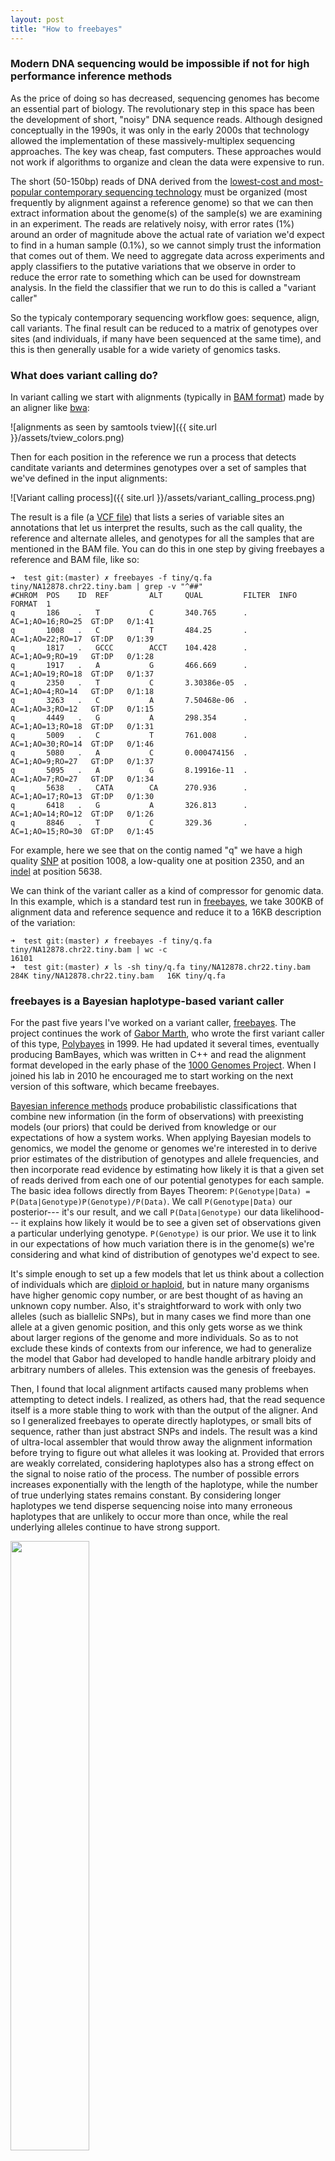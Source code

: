 ```yaml
---
layout: post
title: "How to freebayes"
---
```


### Modern DNA sequencing would be impossible if not for high performance inference methods

As the price of doing so has decreased, sequencing genomes has become an essential part of biology. 
The revolutionary step in this space has been the development of short, "noisy" DNA sequence reads.
Although designed conceptually in the 1990s, it was only in the early 2000s that technology allowed the implementation of these massively-multiplex sequencing approaches.
The key was cheap, fast computers.
These approaches would not work if algorithms to organize and clean the data were expensive to run. 

The short (50-150bp) reads of DNA derived from the [lowest-cost and most-popular contemporary sequencing technology](https://en.wikipedia.org/wiki/DNA_sequencing#Illumina_.28Solexa.29_sequencing) must be organized (most frequently by alignment against a reference genome) so that we can then extract information about the genome(s) of the sample(s) we are examining in an experiment.
The reads are relatively noisy, with error rates (1%) around an order of magnitude above the actual rate of variation we'd expect to find in a human sample (0.1%), so we cannot simply trust the information that comes out of them.
We need to aggregate data across experiments and apply classifiers to the putative variations that we observe in order to reduce the error rate to something which can be used for downstream analysis.
In the field the classifier that we run to do this is called a "variant caller"

So the typicaly contemporary sequencing workflow goes: sequence, align, call variants. The final result can be reduced to a matrix of genotypes over sites (and individuals, if many have been sequenced at the same time), and this is then generally usable for a wide variety of genomics tasks.

### What does variant calling do?

In variant calling we start with alignments (typically in [BAM format]()) made by an aligner like [bwa](https://github.com/lh3/bwa):

![alignments as seen by samtools tview]({{ site.url }}/assets/tview_colors.png)

Then for each position in the reference we run a process that detects canditate variants and determines genotypes over a set of samples that we've defined in the input alignments:

![Variant calling process]({{ site.url }}/assets/variant_calling_process.png)

The result is a file (a [VCF file](http://www.ncbi.nlm.nih.gov/pmc/articles/PMC3137218/)) 
that lists a series of variable sites an annotations that let us interpret the results, such as the call quality, the reference and alternate alleles, and genotypes for all the samples that are mentioned in the BAM file. You can do this in one step by giving freebayes a reference and BAM file, like so:

```
➜  test git:(master) ✗ freebayes -f tiny/q.fa tiny/NA12878.chr22.tiny.bam | grep -v "^##"
#CHROM  POS    ID  REF         ALT     QUAL         FILTER  INFO              FORMAT  1
q       186    .   T           C       340.765      .       AC=1;AO=16;RO=25  GT:DP   0/1:41
q       1008   .   C           T       484.25       .       AC=1;AO=22;RO=17  GT:DP   0/1:39
q       1817   .   GCCC        ACCT    104.428      .       AC=1;AO=9;RO=19   GT:DP   0/1:28
q       1917   .   A           G       466.669      .       AC=1;AO=19;RO=18  GT:DP   0/1:37
q       2350   .   T           C       3.30386e-05  .       AC=1;AO=4;RO=14   GT:DP   0/1:18
q       3263   .   C           A       7.50468e-06  .       AC=1;AO=3;RO=12   GT:DP   0/1:15
q       4449   .   G           A       298.354      .       AC=1;AO=13;RO=18  GT:DP   0/1:31
q       5009   .   C           T       761.008      .       AC=1;AO=30;RO=14  GT:DP   0/1:46
q       5080   .   A           C       0.000474156  .       AC=1;AO=9;RO=27   GT:DP   0/1:37
q       5095   .   A           G       8.19916e-11  .       AC=1;AO=7;RO=27   GT:DP   0/1:34
q       5638   .   CATA        CA      270.936      .       AC=1;AO=17;RO=13  GT:DP   0/1:30
q       6418   .   G           A       326.813      .       AC=1;AO=14;RO=12  GT:DP   0/1:26
q       8846   .   T           C       329.36       .       AC=1;AO=15;RO=30  GT:DP   0/1:45
```

For example, here we see that on the contig named "q" we have a high quality [SNP](https://en.wikipedia.org/wiki/Single-nucleotide_polymorphism) at position 1008, a low-quality one at position 2350, and an [indel](https://en.wikipedia.org/wiki/Indel) at position 5638.

We can think of the variant caller as a kind of compressor for genomic data. In this example, which is a standard test run in [freebayes](github.com/ekg/freebayes), we take 300KB of alignment data and reference sequence and reduce it to a 16KB description of the variation:

```
➜  test git:(master) ✗ freebayes -f tiny/q.fa tiny/NA12878.chr22.tiny.bam | wc -c
16101
➜  test git:(master) ✗ ls -sh tiny/q.fa tiny/NA12878.chr22.tiny.bam
284K tiny/NA12878.chr22.tiny.bam   16K tiny/q.fa
```

### freebayes is a Bayesian haplotype-based variant caller

For the past five years I've worked on a variant caller, [freebayes](github.com/ekg/freebayes). The project continues the work of [Gabor Marth](http://www.bioscience.utah.edu/faculty/molecular-biology-faculty/marth/), who wrote the first variant caller of this type, [Polybayes](http://clavius.bc.edu/~marth/PolyBayes/pages/main.html) in 1999. He had updated it several times, eventually producing BamBayes, which was written in C++ and read the alignment format developed in the early phase of the [1000 Genomes Project](http://1000genomes.org/). When I joined his lab in 2010 he encouraged me to start working on the next version of this software, which became freebayes.

[Bayesian inference methods](https://en.wikipedia.org/wiki/Bayes%27_theorem) produce probabilistic classifications that combine new information (in the form of observations) with preexisting models (our priors) that could be derived from knowledge or our expectations of how a system works. 
When applying Bayesian models to genomics, we model the genome or genomes we're interested in to derive prior estimates of the distribution of genotypes and allele frequencies, and then incorporate read evidence by estimating how likely it is that a given set of reads derived from each one of our potential genotypes for each sample.
The basic idea follows directly from Bayes Theorem: `P(Genotype|Data) = P(Data|Genotype)P(Genotype)/P(Data)`. We call `P(Genotype|Data)` our posterior--- it's our result, and we call `P(Data|Genotype)` our data likelihood--- it explains how likely it would be to see a given set of observations given a particular underlying genotype. `P(Genotype)` is our prior. We use it to link in our expectations of how much variation there is in the genome(s) we're considering and what kind of distribution of genotypes we'd expect to see.

It's simple enough to set up a few models that let us think about a collection of individuals which are [diploid or haploid](https://en.wikipedia.org/wiki/Ploidy), but in nature many organisms have higher genomic copy number, or are best thought of as having an unknown copy number. 
Also, it's straightforward to work with only two alleles (such as biallelic SNPs), but in many cases we find more than one allele at a given genomic position, and this only gets worse as we think about larger regions of the genome and more individuals.
So as to not exclude these kinds of contexts from our inference, we had to generalize the model that Gabor had developed to handle handle arbitrary ploidy and arbitrary numbers of alleles. This extension was the genesis of freebayes.

Then, I found that local alignment artifacts caused many problems when attempting to detect indels. I realized, as others had, that the read sequence itself is a more stable thing to work with than the output of the aligner. And so I generalized freebayes to operate directly haplotypes, or small bits of sequence, rather than just abstract SNPs and indels. The result was a kind of ultra-local assembler that would throw away the alignment information before trying to figure out what alleles it was looking at.
Provided that errors are weakly correlated, considering haplotypes also has a strong effect on the signal to noise ratio of the process. The number of possible errors increases exponentially with the length of the haplotype, while the number of true underlying states remains constant. By considering longer haplotypes we tend disperse sequencing noise into many erroneous haplotypes that are unlikely to occur more than once, while the real underlying alleles continue to have strong support.

<img src="{{ site.url }}/assets/freebayes_haplotype_based_detection.png" height=50% />

After working on freebayes for several years, I saw that many erroneous variant calls would have apparently strong support, but the reads at the genomic locus would look very strange. The supporting observations might only lie on one strand, or be aligned only to the left or right of the locus. The read quality might degrade as the sequencing process progressed, and a given allele might only be supported in the "tails" of the reads. These sources of error aren't incorporated into the standard Bayesian variant calling model, and in order to account for them others have developed [complex and costly post-processing steps](http://gatkforums.broadinstitute.org/discussion/39/variant-quality-score-recalibration-vqsr) which [provide limited benefit to results](https://bcbio.wordpress.com/2013/10/21/updated-comparison-of-variant-detection-methods-ensemble-freebayes-and-minimal-bam-preparation-pipelines/) but are now considered standard by many people working in bioinformatics.
Instead of implementing a post-processing step, I decided to extend the prior model used in freebayes to include an estimate of the sequencability of the locus and its alleles, which is termed `P(S)` in the following illustration:

![sequencability priors]({{ site.url }}/assets/variant-calling-bias.png)

This extension improves the performance of the method to be in line with what you'd get by modeling these factors post-hoc and recalibrating the quality scores. By including this directly in the model we greatly improve the usability of freebayes. In a single step, we can go from appropriately processed alignments to a highly accurate description of the genomes we've sequenced.

If you're interested in the methods in freebayes, you can read the initial documentation on arXiv: [Haplotype-based variant detection from short-read sequencing](http://arxiv.org/abs/1207.3907). I've been working on an update describing all of the extensions I mention here, but [right now it's only available in the `paper` directory in freebayes' git repo](https://github.com/ekg/freebayes/tree/master/paper) (`cd paper && make` will produce a PDF).

### freebayes is a free software project

I have always been inspired by free software. It is a manifestation of the power of the commons to create value for society. Although 10 or 15 years ago this may have been a point of contention, it is now impossible to ignore the importance of the commons to the public good.
Every day we use free and open source software. [As of February 2015, 96.6% of web servers ran Linux](https://en.wikipedia.org/wiki/Usage_share_of_operating_systems#Public_servers_on_the_Internet), and so it is extremely unlikely that you have done anything on the internet today that was not enabled by a vast network of free software.

Free software is critically important to science, where reproducibility can be impossible without the genuine artifact of code that enablede a certain analysis. Virtually all bioinformatics is supported by open source software, and run in open source operating systems. Only a few holdouts in this space use proprietary licensing or distribute closed source products.

When I started working with Gabor on freebayes, he needed little convincing to allow me to release it under the extremely permissive [MIT license](https://en.wikipedia.org/wiki/MIT_License), which effectively releases the code into the public domain under a waiver of warranty and attribution. If I were to do it again, I might have elected to use the [GPLv3](http://gplv3.fsf.org/), as [employed by other popular bioinformatics software](https://github.com/lh3/bwa/blob/master/COPYING), but this permissive license has ensured wide use of freebayes in a huge array of contexts (for instance, [a performance-optimized fork of freebayes runs inside of the Ion Torrent device](https://github.com/iontorrent/TS/tree/408191bba4584caeef7f7f5b28450296565ea624/external/freebayes)). The decision to put freebayes into the commons has provided huge returns on investment [our funders](http://www.ncbi.nlm.nih.gov/). However, the small space of variant detection is crowded and has been dominated by a proprietary platform, and we were unable to obtain new funding to specifically develop freebayes.
Despite the lack of funding, [interest in freebayes and its use has grown continuously as more biologists apply high-throughput sequencing techniques in their work](https://scholar.google.com/scholar?cites=5939799353725982374&as_sdt=5,45&sciodt=0,45&hl=en). I have attempted to stay on top of maintenance even as I have begun to work on [a new paradigm in resequencing informatics](https://github.com/ekg/vg), but this has been difficult without support.

### I'm working with DNAnexus to maintain freebayes as an open source project!

I am very happy to announce that I have been collaborating with the research team at [DNAnexus](https://www.dnanexus.com/) to develop new extensions to freebayes! Their support has already helped me implement basic [gVCF support in freebayes](https://github.com/ekg/freebayes/pull/213), and we have a bunch of improvements queued up that should ensure that freebayes continues to be useful to the community well into the future.

In addition to supporting me in the development of new features, they've asked me to continue providing technical support via public channels, such as on the [freebayes issues page](https://github.com/ekg/freebayes/issues) and [mailing list](https://groups.google.com/forum/#!msg/freebayes), and also on this blog, where I plan to dive deeper into documentation of the many facets of the method.

Our arrangement obligates us to keep everything in the open, and I think it can serve as a model for how industry can support the public commons for the benefit of all. I'd like to say "thank you" to the team at DNAnexus, and also to all of the researchers who are using freebayes to further our understanding of the natural world! I'm looking forward to enabling some really cool research.

